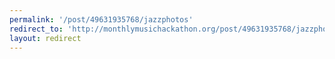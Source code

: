 ```yaml
---
permalink: '/post/49631935768/jazzphotos'
redirect_to: 'http://monthlymusichackathon.org/post/49631935768/jazzphotos'
layout: redirect
---
```

